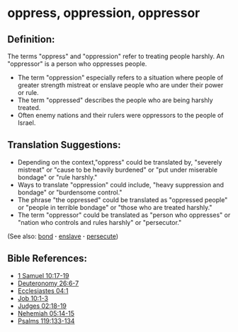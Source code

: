 # oppress, oppression, oppressor #

## Definition: ##

The terms "oppress" and "oppression" refer to treating people harshly. An "oppressor" is a person who oppresses people.

* The term "oppression" especially refers to a situation where people of greater strength mistreat or enslave people who are under their power or rule.
* The term "oppressed" describes the people who are being harshly treated.
* Often enemy nations and their rulers were oppressors to the people of Israel.

## Translation Suggestions: ##

 * Depending on the context,"oppress" could be translated by, "severely mistreat" or "cause to be heavily burdened" or "put under miserable bondage" or "rule harshly."
 * Ways to translate "oppression" could include, "heavy suppression and bondage" or "burdensome control."
 * The phrase "the oppressed" could be translated as "oppressed people" or "people in terrible bondage" or "those who are treated harshly."
 * The term "oppressor" could be translated as "person who oppresses" or "nation who controls and rules harshly" or "persecutor."

(See also: [bond](../kt/bond.md) **·** [enslave](../kt/enslave.md) **·** [persecute](../other/persecute.md))

## Bible References: ##

* [1 Samuel 10:17-19](https://door43.org/en/bible/notes/1sa/10/17)
* [Deuteronomy 26:6-7](https://door43.org/en/bible/notes/deu/26/06)
* [Ecclesiastes 04:1](https://door43.org/en/bible/notes/ecc/04/01)
* [Job 10:1-3](https://door43.org/en/bible/notes/job/10/01)
* [Judges 02:18-19](https://door43.org/en/bible/notes/jdg/02/18)
* [Nehemiah 05:14-15](https://door43.org/en/bible/notes/neh/05/14)
* [Psalms 119:133-134](https://door43.org/en/bible/notes/psa/119/133)

